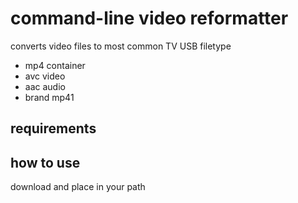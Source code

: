 # command-line video reformatter

converts video files to most common TV USB filetype

* mp4 container
* avc video
* aac audio
* brand mp41

## requirements


## how to use

download and place in your path
